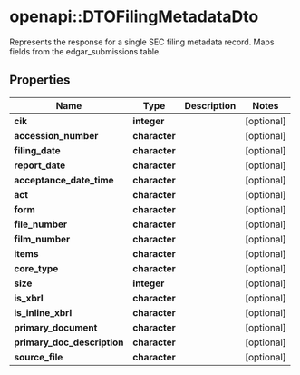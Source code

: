 # openapi::DTOFilingMetadataDto

Represents the response for a single SEC filing metadata record.  Maps fields from the edgar_submissions table.

## Properties
Name | Type | Description | Notes
------------ | ------------- | ------------- | -------------
**cik** | **integer** |  | [optional] 
**accession_number** | **character** |  | [optional] 
**filing_date** | **character** |  | [optional] 
**report_date** | **character** |  | [optional] 
**acceptance_date_time** | **character** |  | [optional] 
**act** | **character** |  | [optional] 
**form** | **character** |  | [optional] 
**file_number** | **character** |  | [optional] 
**film_number** | **character** |  | [optional] 
**items** | **character** |  | [optional] 
**core_type** | **character** |  | [optional] 
**size** | **integer** |  | [optional] 
**is_xbrl** | **character** |  | [optional] 
**is_inline_xbrl** | **character** |  | [optional] 
**primary_document** | **character** |  | [optional] 
**primary_doc_description** | **character** |  | [optional] 
**source_file** | **character** |  | [optional] 


